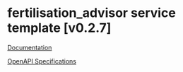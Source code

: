 # fertilisation_advisor service template \[v0.2.7\]

[Documentation](https://htmlpreview.github.io/?https://github.com/atlasH2020-templates/fertilisation_advisor/blob/v0.2.7/doc.html)

[OpenAPI Specifications](https://sensorsystems.iais.fraunhofer.de/doc/?url=https://raw.githubusercontent.com/atlasH2020-templates/fertilisation_advisor/v0.2.7/oas)  
